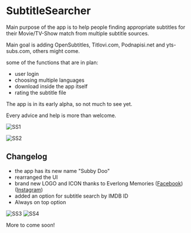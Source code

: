 # SubtitleSearcher
Main purpose of the app is to help people finding appropriate subtitles for their Movie/TV-Show match from multiple subtitle sources.

Main goal is adding OpenSubtitles, Titlovi.com, Podnapisi.net and yts-subs.com, others might come.

some of the functions that are in plan:
- user login
- choosing multiple languages
- download inside the app itself
- rating the subtitle file

The app is in its early alpha, so not much to see yet.

Every advice and help is more than welcome.

![SS1](https://user-images.githubusercontent.com/22005396/138459642-a02840ca-7067-41f6-9efa-13e25134c10d.png)

![SS2](https://user-images.githubusercontent.com/22005396/138459723-c432eaef-4cd2-406a-84f8-7db11c092b32.png)


## Changelog

- the app has its new name "Subby Doo"
- rearranged the UI
- brand new LOGO and ICON thanks to Everlong Memories ([Facebook](https://www.facebook.com/Everlong-Memories-105967217783434)) ([Instagram](https://www.instagram.com/everlong_memories/))
- added an option for subtitle search by IMDB ID
- Always on top option

![SS3](https://user-images.githubusercontent.com/22005396/138736273-7a8c7223-173f-42e2-88f2-eec70c04d875.png)
![SS4](https://user-images.githubusercontent.com/22005396/138736270-c736d0a4-74a8-4ee6-a47b-03de7869e102.png)




More to come soon!

